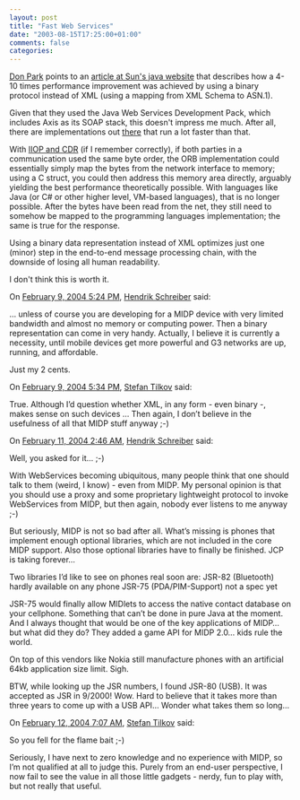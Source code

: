 ```yaml
---
layout: post
title: "Fast Web Services"
date: "2003-08-15T17:25:00+01:00"
comments: false
categories: 
---
```


<p><a href="http://www.docuverse.com/blog/donpark/2003/08/15.html#a814" title="Don Park's Daily Habit">Don Park</a> points to an <a href="http://developer.java.sun.com/developer/technicalArticles/WebServices/fastWS/index.html">article at Sun's java website</a> that describes how a 4-10 times performance improvement was achieved by using a binary protocol instead of XML (using a mapping from XML Schema to ASN.1). </p>
<p>Given that they used the Java Web Services Development Pack, which includes Axis as its SOAP stack, this doesn't impress me much. After all, there are implementations out <a href="http://www.systinet.com">there</a> that run a lot faster than that.</p>
<p>With <a href="http://www.omg.org/technology/documents/spec_catalog.htm" title="Catalog of OMG Specifications">IIOP and CDR</a> (if I remember correctly), if both parties in a communication used the same byte order, the ORB implementation could essentially simply map the bytes from the network interface to memory; using a C struct, you could then address this memory area directly, arguably yielding the best performance theoretically possible.
With languages like Java (or C# or other higher level, VM-based languages), that is no longer possible. After the bytes have been read from the net, they still need to somehow be mapped to the programming languages implementation; the same is true for the response.</p>
<p>Using a binary data representation instead of XML optimizes just one (minor) step in the end-to-end message processing chain, with the downside of losing all human readability. </p>
<p>I don't think this is worth it.</p>
<section class="comments">

<div class="comment" id="comment-70">
On <a href="#comment-70" title="Permalink to this comment">February  9, 2004  5:24 PM</a>, <a href="http://www.tagtraum.com/" title="http://www.tagtraum.com/" rel="nofollow">Hendrik Schreiber</a>
said:
<p>&#8230; unless of course you are developing for a MIDP device with very limited bandwidth and almost no memory or computing power. Then a binary representation can come in very handy. Actually, I believe it is currently a necessity, until mobile devices get more powerful and G3 networks are up, running, and affordable.</p>

<p>Just my 2 cents.</p>


<div class="comment" id="comment-71">
On <a href="#comment-71" title="Permalink to this comment">February  9, 2004  5:34 PM</a>, <a href="/en/staff/st/">Stefan Tilkov</a>
said:
<p>True. Although I&#8217;d question whether XML, in any form - even binary -, makes sense on such devices &#8230;
Then again, I don&#8217;t believe in the usefulness of all that MIDP stuff anyway ;-)</p>


<div class="comment" id="comment-72">
On <a href="#comment-72" title="Permalink to this comment">February 11, 2004  2:46 AM</a>, <a href="http://www.tagtraum.com/" title="http://www.tagtraum.com/" rel="nofollow">Hendrik Schreiber</a>
said:
<p>Well, you asked for it&#8230; ;-)</p>

<p>With WebServices becoming ubiquitous, many people think that one should talk to them (weird, I know) - even from MIDP. My personal opinion is that you should use a proxy and some proprietary lightweight protocol to invoke WebServices from MIDP, but then again, nobody ever listens to me anyway ;-)</p>

<p>But seriously, MIDP is not so bad after all. What&#8217;s missing is phones that implement enough optional libraries, which are not included in the core MIDP support. Also those optional libraries have to finally be finished. JCP is taking forever&#8230;</p>

<p>Two libraries I&#8217;d like to see on phones real soon are:
JSR-82 (Bluetooth) hardly available on any phone
JSR-75 (PDA/PIM-Support) not a spec yet</p>

<p>JSR-75 would finally allow MIDlets to access the native contact database on your cellphone. Something that can&#8217;t be done in pure Java at the moment. And I always thought that would be one of the key applications of MIDP&#8230; but what did they do? They added a game API for MIDP 2.0&#8230; kids rule the world.</p>

<p>On top of this vendors like Nokia still manufacture phones with an artificial 64kb application size limit. Sigh.</p>

<p>BTW, while looking up the JSR numbers, I found JSR-80 (USB). It was accepted as JSR in 9/2000! Wow. Hard to believe that it takes more than three years to come up with a USB API&#8230; Wonder what takes them so long&#8230;</p>


<div class="comment" id="comment-73">
On <a href="#comment-73" title="Permalink to this comment">February 12, 2004  7:07 AM</a>, <a href="/en/staff/st/">Stefan Tilkov</a>
said:
<p>So you fell for the flame bait ;-)</p>

<p>Seriously, I have next to zero knowledge and no experience with MIDP, so I&#8217;m not qualified at all to judge this. Purely from an end-user perspective, I now fail to see the value in all those little gadgets - nerdy, fun to play with, but not really that useful.</p>


</section>


